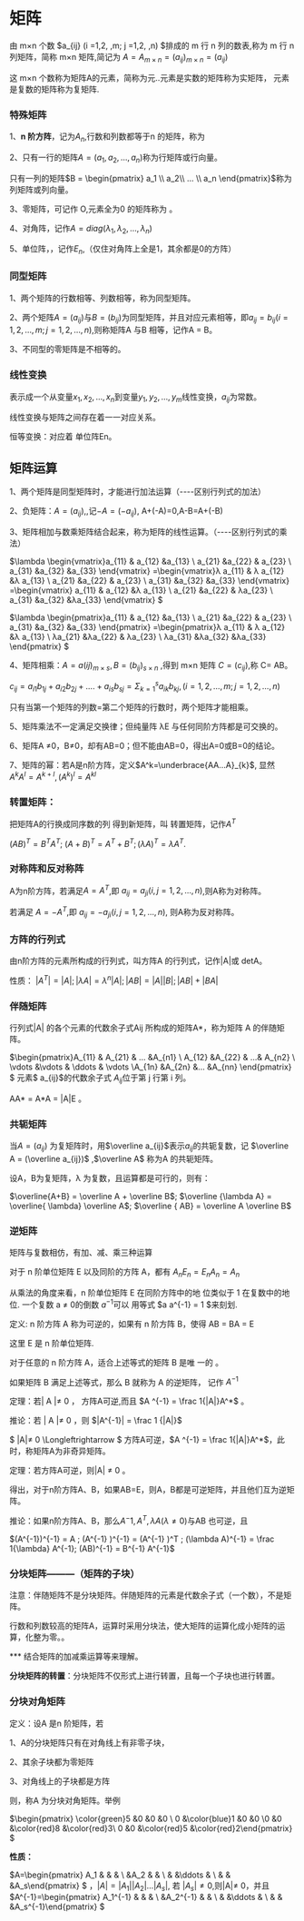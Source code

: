 # 矩阵

由 m×n 个数 $a_{ij} (i =1,2, ,m; j =1,2, ,n) $排成的 m 行 n 列的数表,称为 m 行 n 列矩阵，简称 m×n 矩阵,简记为 $A =A_{m×n} = (a_{ij})_{m×n}=(a_{ij})$

这 m×n 个数称为矩阵A的元素，简称为元..元素是实数的矩阵称为实矩阵， 元素是复数的矩阵称为复矩阵. 

### 特殊矩阵

1、**n 阶方阵**，记为$A_n$,行数和列数都等于n 的矩阵，称为

2、只有一行的矩阵$A=(a_1,a_2,…,a_n)$称为行矩阵或行向量。

只有一列的矩阵$B = \begin{pmatrix} a_1 \\ a_2\\  ... \\ a_n \end{pmatrix}$称为列矩阵或列向量。

3、零矩阵，可记作 O,元素全为0 的矩阵称为 。

4、对角阵，记作$A=diag(\lambda_1,\lambda_2,…,\lambda_n)$

5、单位阵，，记作$E_n$,（仅住对角阵上全是1，其余都是0的方阵）

### 同型矩阵

1、两个矩阵的行数相等、列数相等，称为同型矩阵。

2、两个矩阵$A=(a_{ij})$与$B=(b_{ij})$为同型矩阵，并且对应元素相等，即$a_{ij}=b_{ij}(i=1,2,…,m;j=1,2,…,n)$,则称矩阵A 与B 相等，记作A = B。

3、不同型的零矩阵是不相等的。

### 线性变换

表示成一个从变量$x_1,x_2,…,x_n$到变量$y_1,y_2,…,y_m$线性变换，$a_{ij}$为常数。

线性变换与矩阵之间存在着一一对应关系。

恒等变换：对应着 单位阵En。

## 矩阵运算

1、两个矩阵是同型矩阵时，才能进行加法运算（----区别行列式的加法）

2、负矩阵：$A=(a_{ij}),$,记$-A=(-a_{ij})$, A+(-A)=0,A-B=A+(-B)

3、矩阵相加与数乘矩阵结合起来，称为矩阵的线性运算。（----区别行列式的乘法）

$\lambda \begin{vmatrix}a_{11} & a_{12} &a_{13} \\ a_{21} &a_{22} & a_{23} \\ a_{31} &a_{32} &a_{33} \end{vmatrix} =\begin{vmatrix}λ a_{11} & λ a_{12} &λ a_{13} \\ a_{21} &a_{22} & a_{23} \\ a_{31} &a_{32} &a_{33} \end{vmatrix} =\begin{vmatrix} a_{11} & a_{12} &λ a_{13} \\ a_{21} &a_{22} & λa_{23} \\ a_{31} &a_{32} &λa_{33} \end{vmatrix} $

$\lambda \begin{pmatrix}a_{11} & a_{12} &a_{13} \\ a_{21} &a_{22} & a_{23} \\ a_{31} &a_{32} &a_{33} \end{pmatrix} =\begin{pmatrix}λ a_{11} & λ a_{12} &λ a_{13} \\ λa_{21} &λa_{22} & λa_{23} \\ λa_{31} &λa_{32} &λa_{33} \end{pmatrix} $

4、矩阵相乘：$A = a(ij)_{m×s}, B =(b_{ij})_{s×n}$ ,得到 m×n 矩阵 $C = (c_{ij})$,称 C= AB。

$c_{ij}=a_{i1}b_{1j}+a_{i2}b_{2j}+....+a_{is}b_{sj}=\Sigma_{k=1}^{s}a_{ik}b_{kj},(i=1,2,…,m;j=1,2,…,n)$

只有当第一个矩阵的列数=第二个矩阵的行数时，两个矩阵才能相乘。

5、矩阵乘法不一定满足交换律；但纯量阵 λE 与任何同阶方阵都是可交换的。

6、矩阵A ≠0，B≠0，却有AB=0；但不能由AB=0，得出A=0或B=0的结论。

7、矩阵的幂：若A是n阶方阵，定义$A^k=\underbrace{AA...A}_{k}$, 显然 $A^k A^l = A^{k+l}, (A^k)^l = A^{kl}$

### 转置矩阵：

把矩阵A的行换成同序数的列 得到新矩阵，叫 转置矩阵，记作$A^T$

$(AB)^T = B^TA^T$; $(A+B)^T =A^T + B^T; (λA)^T = λA^T$.

### 对称阵和反对称阵

A为n阶方阵，若满足$A=A^T$,即 $a_{ij} = a_{ji}(i,j = 1,2,…,n)$,则A称为对称阵。

若满足 $A=-A^T$,即 $a_{ij} = -a_{ji}(i,j = 1,2,…,n)$, 则A称为反对称阵。

### 方阵的行列式

由n阶方阵的元素所构成的行列式，叫方阵A 的行列式，记作|A|或 detA。

性质： $|A^T|=|A|; |\lambda A|= \lambda ^n |A|; |AB|=|A||B|;|AB|+|BA|$

### 伴随矩阵

行列式|A| 的各个元素的代数余子式Aij 所构成的矩阵A*，称为矩阵 A 的伴随矩阵。

$\begin{pmatrix}A_{11} & A_{21} & ...  &A_{n1} \\ A_{12} &A_{22} & ...& A_{n2} \\ \vdots  &\vdots & \ddots  & \vdots  \\A_{1n} &A_{2n} &… &A_{nn} \end{pmatrix} $ 元素$ a_{ij}$的代数余子式 $A_{ij}$位于第 j 行第 i 列。

AA* = A*A = |A|E 。

### 共轭矩阵

当$A = (a_{ij})$ 为复矩阵时，用$\overline a_{ij}$表示$a_{ij}$的共轭复数，记 $\overline A = (\overline a_{ij})$ ,$\overline A$ 称为A 的共轭矩阵。

设A，B为复矩阵，λ 为复数，且运算都是可行的，则有：

 $\overline{A+B} = \overline A + \overline B$;      $\overline {\lambda A} = \overline{ \lambda} \overline A$;  $\overline { AB} = \overline A  \overline B$

### 逆矩阵

矩阵与复数相仿，有加、减、乘三种运算 

对于 n 阶单位矩阵 E 以及同阶的方阵 A，都有 $A_nE_n=E_nA_n=A_n$

从乘法的角度来看，n 阶单位矩阵 E 在同阶方阵中的地 位类似于 1 在复数中的地位. 一个复数 a ≠ 0的倒数 $a^{-1}$可以 用等式 $a a^{-1} = 1 $来刻划. 

定义: n 阶方阵 A 称为可逆的，如果有 n 阶方阵 B，使得 AB  = BA  = E 

这里 E 是 n 阶单位矩阵. 

对于任意的 n 阶方阵 A，适合上述等式的矩阵 B 是唯 一的 。

如果矩阵 B 满足上述等式，那么 B 就称为 A 的逆矩阵， 记作 $A^{-1}$ 

定理：若| A |≠ 0  ， 方阵A可逆,而且 $A ^{-1} = \frac 1{|A|}A^*$ 。

推论：若 | A |≠ 0 ，则 $|A^{-1}| = \frac 1 {|A|}$

$ |A|≠ 0  \Longleftrightarrow $ 方阵A可逆，$A ^{-1} = \frac 1{|A|}A^*$，此时，称矩阵A为非奇异矩阵。

定理：若方阵A可逆，则|A| ≠ 0 。

得出，对于n阶方阵A、B，如果AB=E，则A，B都是可逆矩阵，并且他们互为逆矩阵。

推论：如果n阶方阵A、B，那么$A^-1, A^T, \lambda A (\lambda≠ 0 )$与AB 也可逆，且

$(A^{-1})^{-1} = A ; (A^{-1} )^{-1} = (A^{-1} )^T ;   (\lambda A)^{-1} = \frac 1{\lambda} A^{-1};  (AB)^{-1} = B^{-1} A^{-1}$

### 分块矩阵———（矩阵的子块）

注意：伴随矩阵不是分块矩阵。伴随矩阵的元素是代数余子式（一个数），不是矩阵。

行数和列数较高的矩阵A，运算时采用分块法，使大矩阵的运算化成小矩阵的运算，化整为零。。

*** 结合矩阵的加减乘运算等来理解。

**分块矩阵的转置**：分块矩阵不仅形式上进行转置，且每一个子块也进行转置。

### 分块对角矩阵

定义：设A 是n 阶矩阵，若

1、A的分块矩阵只有在对角线上有非零子块，

2、其余子块都为零矩阵

3、对角线上的子块都是方阵

则，称A 为分块对角矩阵。举例

$\begin{pmatrix} \color{green}5 &0 &0 &0 \\ 0 &\color{blue}1 &0 &0 \\0 &0 &\color{red}8 &\color{red}3\\ 0 &0  &\color{red}5  &\color{red}2\end{pmatrix} $

**性质：**

$A=\begin{pmatrix} A_1 & & & \\  &A_2 & & \\ & &\ddots & \\  &  &  &A_s\end{pmatrix} $ ，$|A|=|A_1||A_2|…|A_s|$, 若 $|A_s|≠ 0$,则|A|≠ 0，并且$A^{-1}=\begin{pmatrix} A_1^{-1} & & & \\  &A_2^{-1} & & \\ & &\ddots & \\  &  &  &A_s^{-1}\end{pmatrix} $


